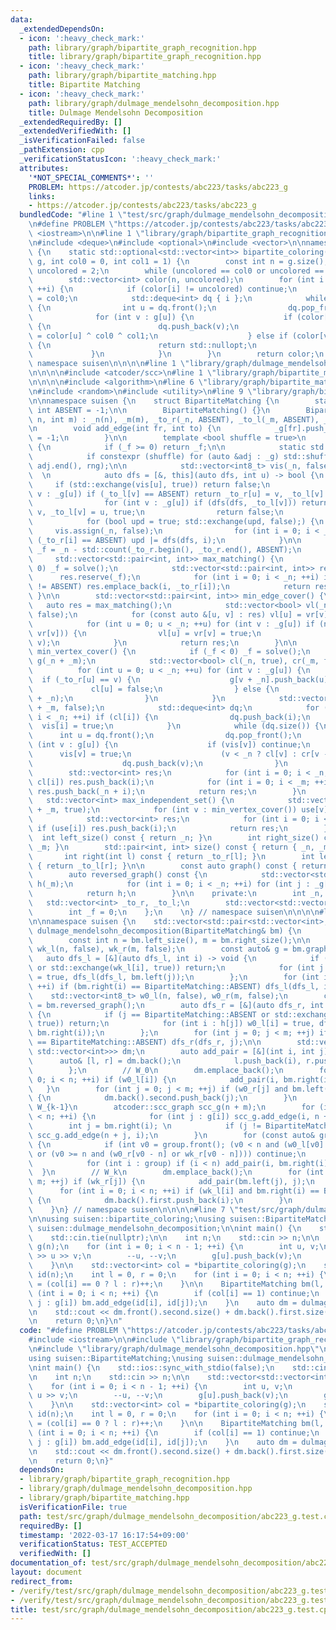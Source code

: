 ```yaml
---
data:
  _extendedDependsOn:
  - icon: ':heavy_check_mark:'
    path: library/graph/bipartite_graph_recognition.hpp
    title: library/graph/bipartite_graph_recognition.hpp
  - icon: ':heavy_check_mark:'
    path: library/graph/bipartite_matching.hpp
    title: Bipartite Matching
  - icon: ':heavy_check_mark:'
    path: library/graph/dulmage_mendelsohn_decomposition.hpp
    title: Dulmage Mendelsohn Decomposition
  _extendedRequiredBy: []
  _extendedVerifiedWith: []
  _isVerificationFailed: false
  _pathExtension: cpp
  _verificationStatusIcon: ':heavy_check_mark:'
  attributes:
    '*NOT_SPECIAL_COMMENTS*': ''
    PROBLEM: https://atcoder.jp/contests/abc223/tasks/abc223_g
    links:
    - https://atcoder.jp/contests/abc223/tasks/abc223_g
  bundledCode: "#line 1 \"test/src/graph/dulmage_mendelsohn_decomposition/abc223_g.test.cpp\"\
    \n#define PROBLEM \"https://atcoder.jp/contests/abc223/tasks/abc223_g\"\n\n#include\
    \ <iostream>\n\n#line 1 \"library/graph/bipartite_graph_recognition.hpp\"\n\n\n\
    \n#include <deque>\n#include <optional>\n#include <vector>\n\nnamespace suisen\
    \ {\n    static std::optional<std::vector<int>> bipartite_coloring(const std::vector<std::vector<int>>&\
    \ g, int col0 = 0, int col1 = 1) {\n        const int n = g.size();\n        int\
    \ uncolored = 2;\n        while (uncolored == col0 or uncolored == col1) ++uncolored;\n\
    \        std::vector<int> color(n, uncolored);\n        for (int i = 0; i < n;\
    \ ++i) {\n            if (color[i] != uncolored) continue;\n            color[i]\
    \ = col0;\n            std::deque<int> dq { i };\n            while (dq.size())\
    \ {\n                int u = dq.front();\n                dq.pop_front();\n  \
    \              for (int v : g[u]) {\n                    if (color[v] == uncolored)\
    \ {\n                        dq.push_back(v);\n                        color[v]\
    \ = color[u] ^ col0 ^ col1;\n                    } else if (color[v] == color[u])\
    \ {\n                        return std::nullopt;\n                    }\n   \
    \             }\n            }\n        }\n        return color;\n    }\n} //\
    \ namespace suisen\n\n\n\n#line 1 \"library/graph/dulmage_mendelsohn_decomposition.hpp\"\
    \n\n\n\n#include <atcoder/scc>\n#line 1 \"library/graph/bipartite_matching.hpp\"\
    \n\n\n\n#include <algorithm>\n#line 6 \"library/graph/bipartite_matching.hpp\"\
    \n#include <random>\n#include <utility>\n#line 9 \"library/graph/bipartite_matching.hpp\"\
    \n\nnamespace suisen {\n    struct BipartiteMatching {\n        static constexpr\
    \ int ABSENT = -1;\n\n        BipartiteMatching() {}\n        BipartiteMatching(int\
    \ n, int m) : _n(n), _m(m), _to_r(_n, ABSENT), _to_l(_m, ABSENT), _g(n + m) {}\n\
    \n        void add_edge(int fr, int to) {\n            _g[fr].push_back(to), _f\
    \ = -1;\n        }\n\n        template <bool shuffle = true>\n        int solve()\
    \ {\n            if (_f >= 0) return _f;\n\n            static std::mt19937 rng(std::random_device{}());\n\
    \            if constexpr (shuffle) for (auto &adj : _g) std::shuffle(adj.begin(),\
    \ adj.end(), rng);\n\n            std::vector<int8_t> vis(_n, false);\n      \
    \  \n            auto dfs = [&, this](auto dfs, int u) -> bool {\n           \
    \     if (std::exchange(vis[u], true)) return false;\n                for (int\
    \ v : _g[u]) if (_to_l[v] == ABSENT) return _to_r[u] = v, _to_l[v] = u, true;\n\
    \                for (int v : _g[u]) if (dfs(dfs, _to_l[v])) return _to_r[u] =\
    \ v, _to_l[v] = u, true;\n                return false;\n            };\n    \n\
    \            for (bool upd = true; std::exchange(upd, false);) {\n           \
    \     vis.assign(_n, false);\n                for (int i = 0; i < _n; ++i) if\
    \ (_to_r[i] == ABSENT) upd |= dfs(dfs, i);\n            }\n\n            return\
    \ _f = _n - std::count(_to_r.begin(), _to_r.end(), ABSENT);\n        }\n\n   \
    \     std::vector<std::pair<int, int>> max_matching() {\n            if (_f <\
    \ 0) _f = solve();\n            std::vector<std::pair<int, int>> res;\n      \
    \      res.reserve(_f);\n            for (int i = 0; i < _n; ++i) if (_to_r[i]\
    \ != ABSENT) res.emplace_back(i, _to_r[i]);\n            return res;\n       \
    \ }\n\n        std::vector<std::pair<int, int>> min_edge_cover() {\n         \
    \   auto res = max_matching();\n            std::vector<bool> vl(_n, false), vr(_n,\
    \ false);\n            for (const auto &[u, v] : res) vl[u] = vr[v] = true;\n\
    \            for (int u = 0; u < _n; ++u) for (int v : _g[u]) if (not (vl[u] and\
    \ vr[v])) {\n                vl[u] = vr[v] = true;\n                res.emplace_back(u,\
    \ v);\n            }\n            return res;\n        }\n\n        std::vector<int>\
    \ min_vertex_cover() {\n            if (_f < 0) _f = solve();\n            std::vector<std::vector<int>>\
    \ g(_n + _m);\n            std::vector<bool> cl(_n, true), cr(_m, false);\n  \
    \          for (int u = 0; u < _n; ++u) for (int v : _g[u]) {\n              \
    \  if (_to_r[u] == v) {\n                    g[v + _n].push_back(u);\n       \
    \             cl[u] = false;\n                } else {\n                    g[u].push_back(v\
    \ + _n);\n                }\n            }\n            std::vector<bool> vis(_n\
    \ + _m, false);\n            std::deque<int> dq;\n            for (int i = 0;\
    \ i < _n; ++i) if (cl[i]) {\n                dq.push_back(i);\n              \
    \  vis[i] = true;\n            }\n            while (dq.size()) {\n          \
    \      int u = dq.front();\n                dq.pop_front();\n                for\
    \ (int v : g[u]) {\n                    if (vis[v]) continue;\n              \
    \      vis[v] = true;\n                    (v < _n ? cl[v] : cr[v - _n]) = true;\n\
    \                    dq.push_back(v);\n                }\n            }\n    \
    \        std::vector<int> res;\n            for (int i = 0; i < _n; ++i) if (not\
    \ cl[i]) res.push_back(i);\n            for (int i = 0; i < _m; ++i) if (cr[i])\
    \ res.push_back(_n + i);\n            return res;\n        }\n        \n     \
    \   std::vector<int> max_independent_set() {\n            std::vector<bool> use(_n\
    \ + _m, true);\n            for (int v : min_vertex_cover()) use[v] = false;\n\
    \            std::vector<int> res;\n            for (int i = 0; i < _n + _m; ++i)\
    \ if (use[i]) res.push_back(i);\n            return res;\n        }\n\n      \
    \  int left_size() const { return _n; }\n        int right_size() const { return\
    \ _m; }\n        std::pair<int, int> size() const { return { _n, _m }; }\n\n \
    \       int right(int l) const { return _to_r[l]; }\n        int left(int r) const\
    \ { return _to_l[r]; }\n\n        const auto graph() const { return _g; }\n\n\
    \        auto reversed_graph() const {\n            std::vector<std::vector<int>>\
    \ h(_m);\n            for (int i = 0; i < _n; ++i) for (int j : _g[i]) h[j].push_back(i);\n\
    \            return h;\n        }\n\n    private:\n        int _n, _m;\n     \
    \   std::vector<int> _to_r, _to_l;\n        std::vector<std::vector<int>> _g;\n\
    \        int _f = 0;\n    };\n    \n} // namespace suisen\n\n\n\n#line 6 \"library/graph/dulmage_mendelsohn_decomposition.hpp\"\
    \n\nnamespace suisen {\n    std::vector<std::pair<std::vector<int>, std::vector<int>>>\
    \ dulmage_mendelsohn_decomposition(BipartiteMatching& bm) {\n        bm.solve();\n\
    \        const int n = bm.left_size(), m = bm.right_size();\n\n        std::vector<int8_t>\
    \ wk_l(n, false), wk_r(m, false);\n        const auto& g = bm.graph();\n     \
    \   auto dfs_l = [&](auto dfs_l, int i) -> void {\n            if (i == BipartiteMatching::ABSENT\
    \ or std::exchange(wk_l[i], true)) return;\n            for (int j : g[i]) wk_r[j]\
    \ = true, dfs_l(dfs_l, bm.left(j));\n        };\n        for (int i = 0; i < n;\
    \ ++i) if (bm.right(i) == BipartiteMatching::ABSENT) dfs_l(dfs_l, i);\n\n    \
    \    std::vector<int8_t> w0_l(n, false), w0_r(m, false);\n        const auto h\
    \ = bm.reversed_graph();\n        auto dfs_r = [&](auto dfs_r, int j) -> void\
    \ {\n            if (j == BipartiteMatching::ABSENT or std::exchange(w0_r[j],\
    \ true)) return;\n            for (int i : h[j]) w0_l[i] = true, dfs_r(dfs_r,\
    \ bm.right(i));\n        };\n        for (int j = 0; j < m; ++j) if (bm.left(j)\
    \ == BipartiteMatching::ABSENT) dfs_r(dfs_r, j);\n\n        std::vector<std::pair<std::vector<int>,\
    \ std::vector<int>>> dm;\n        auto add_pair = [&](int i, int j) {\n      \
    \      auto& [l, r] = dm.back();\n            l.push_back(i), r.push_back(j);\n\
    \        };\n        // W_0\n        dm.emplace_back();\n        for (int i =\
    \ 0; i < n; ++i) if (w0_l[i]) {\n            add_pair(i, bm.right(i));\n     \
    \   }\n        for (int j = 0; j < m; ++j) if (w0_r[j] and bm.left(j) == BipartiteMatching::ABSENT)\
    \ {\n            dm.back().second.push_back(j);\n        }\n        // W_1, ...,\
    \ W_{k-1}\n        atcoder::scc_graph scc_g(n + m);\n        for (int i = 0; i\
    \ < n; ++i) {\n            for (int j : g[i]) scc_g.add_edge(i, n + j);\n    \
    \        int j = bm.right(i); \n            if (j != BipartiteMatching::ABSENT)\
    \ scc_g.add_edge(n + j, i);\n        }\n        for (const auto& group : scc_g.scc())\
    \ {\n            if (int v0 = group.front(); (v0 < n and (w0_l[v0] or wk_l[v0]))\
    \ or (v0 >= n and (w0_r[v0 - n] or wk_r[v0 - n]))) continue;\n            dm.emplace_back();\n\
    \            for (int i : group) if (i < n) add_pair(i, bm.right(i));\n      \
    \  }\n        // W_k\n        dm.emplace_back();\n        for (int j = 0; j <\
    \ m; ++j) if (wk_r[j]) {\n            add_pair(bm.left(j), j);\n        }\n  \
    \      for (int i = 0; i < n; ++i) if (wk_l[i] and bm.right(i) == BipartiteMatching::ABSENT)\
    \ {\n            dm.back().first.push_back(i);\n        }\n        return dm;\n\
    \    }\n} // namespace suisen\n\n\n\n#line 7 \"test/src/graph/dulmage_mendelsohn_decomposition/abc223_g.test.cpp\"\
    \n\nusing suisen::bipartite_coloring;\nusing suisen::BipartiteMatching;\nusing\
    \ suisen::dulmage_mendelsohn_decomposition;\n\nint main() {\n    std::ios::sync_with_stdio(false);\n\
    \    std::cin.tie(nullptr);\n\n    int n;\n    std::cin >> n;\n\n    std::vector<std::vector<int>>\
    \ g(n);\n    for (int i = 0; i < n - 1; ++i) {\n        int u, v;\n        std::cin\
    \ >> u >> v;\n        --u, --v;\n        g[u].push_back(v);\n        g[v].push_back(u);\n\
    \    }\n\n    std::vector<int> col = *bipartite_coloring(g);\n    std::vector<int>\
    \ id(n);\n    int l = 0, r = 0;\n    for (int i = 0; i < n; ++i) {\n        id[i]\
    \ = (col[i] == 0 ? l : r)++;\n    }\n\n    BipartiteMatching bm(l, r);\n    for\
    \ (int i = 0; i < n; ++i) {\n        if (col[i] == 1) continue;\n        for (int\
    \ j : g[i]) bm.add_edge(id[i], id[j]);\n    }\n    auto dm = dulmage_mendelsohn_decomposition(bm);\n\
    \n    std::cout << dm.front().second.size() + dm.back().first.size() << std::endl;\n\
    \n    return 0;\n}\n"
  code: "#define PROBLEM \"https://atcoder.jp/contests/abc223/tasks/abc223_g\"\n\n\
    #include <iostream>\n\n#include \"library/graph/bipartite_graph_recognition.hpp\"\
    \n#include \"library/graph/dulmage_mendelsohn_decomposition.hpp\"\n\nusing suisen::bipartite_coloring;\n\
    using suisen::BipartiteMatching;\nusing suisen::dulmage_mendelsohn_decomposition;\n\
    \nint main() {\n    std::ios::sync_with_stdio(false);\n    std::cin.tie(nullptr);\n\
    \n    int n;\n    std::cin >> n;\n\n    std::vector<std::vector<int>> g(n);\n\
    \    for (int i = 0; i < n - 1; ++i) {\n        int u, v;\n        std::cin >>\
    \ u >> v;\n        --u, --v;\n        g[u].push_back(v);\n        g[v].push_back(u);\n\
    \    }\n\n    std::vector<int> col = *bipartite_coloring(g);\n    std::vector<int>\
    \ id(n);\n    int l = 0, r = 0;\n    for (int i = 0; i < n; ++i) {\n        id[i]\
    \ = (col[i] == 0 ? l : r)++;\n    }\n\n    BipartiteMatching bm(l, r);\n    for\
    \ (int i = 0; i < n; ++i) {\n        if (col[i] == 1) continue;\n        for (int\
    \ j : g[i]) bm.add_edge(id[i], id[j]);\n    }\n    auto dm = dulmage_mendelsohn_decomposition(bm);\n\
    \n    std::cout << dm.front().second.size() + dm.back().first.size() << std::endl;\n\
    \n    return 0;\n}"
  dependsOn:
  - library/graph/bipartite_graph_recognition.hpp
  - library/graph/dulmage_mendelsohn_decomposition.hpp
  - library/graph/bipartite_matching.hpp
  isVerificationFile: true
  path: test/src/graph/dulmage_mendelsohn_decomposition/abc223_g.test.cpp
  requiredBy: []
  timestamp: '2022-03-17 16:17:54+09:00'
  verificationStatus: TEST_ACCEPTED
  verifiedWith: []
documentation_of: test/src/graph/dulmage_mendelsohn_decomposition/abc223_g.test.cpp
layout: document
redirect_from:
- /verify/test/src/graph/dulmage_mendelsohn_decomposition/abc223_g.test.cpp
- /verify/test/src/graph/dulmage_mendelsohn_decomposition/abc223_g.test.cpp.html
title: test/src/graph/dulmage_mendelsohn_decomposition/abc223_g.test.cpp
---
```

